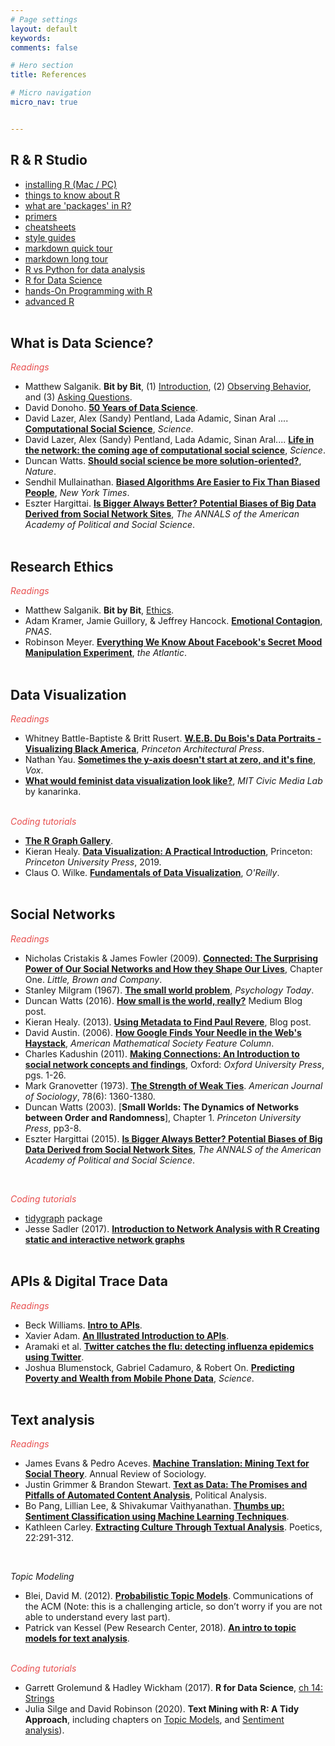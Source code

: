 ```yaml
---
# Page settings
layout: default
keywords:
comments: false

# Hero section
title: References

# Micro navigation
micro_nav: true


---
```


## R & R Studio
- [installing R (Mac / PC)](https://htmlpreview.github.io/?https://github.com/cbail/comp_soc_undergrad/blob/master/Installing_R/Installing-R-Tutorial.html)
- [things to know about R](http://socviz.co/gettingstarted.html)
- [what are 'packages' in R?](http://r-pkgs.had.co.nz/intro.html)
- [primers](https://rstudio.cloud/learn/primers)
- [cheatsheets](https://rstudio.com/resources/cheatsheets/)
- [style guides](https://style.tidyverse.org/)
- [markdown quick tour](https://rmarkdown.rstudio.com/authoring_quick_tour.html)
- [markdown long tour](https://rmarkdown.rstudio.com/lesson-1.html)
- [R vs Python for data analysis](https://www.datacamp.com/community/tutorials/r-or-python-for-data-analysis)
- [R for Data Science](https://r4ds.had.co.nz/)
- [hands-On Programming with R](https://www.amazon.com/dp/1449359019/ref=cm_sw_su_dp)
- [advanced R](https://www.amazon.com/dp/1466586966/ref=cm_sw_su_dp)
<br/><br/>
  

## What is Data Science?
<i><font color="#E84E4E">Readings</font></i>
- Matthew Salganik. **Bit by Bit**, (1) [Introduction](https://www.bitbybitbook.com/en/1st-ed/introduction/), (2) [Observing Behavior](https://www.bitbybitbook.com/en/1st-ed/observing-behavior/), and (3) [Asking Questions](https://www.bitbybitbook.com/en/1st-ed/asking-questions/).
- David Donoho. [**50 Years of Data Science**](https://courses.csail.mit.edu/18.337/2015/docs/50YearsDataScience.pdf).
- David Lazer, Alex (Sandy) Pentland, Lada Adamic, Sinan Aral .... [**Computational Social Science**](https://science.sciencemag.org/content/323/5915/721), *Science*.
- David Lazer, Alex (Sandy) Pentland, Lada Adamic, Sinan Aral.... [**Life in the network: the coming age of computational social science**](https://www.ncbi.nlm.nih.gov/pmc/articles/PMC2745217/), *Science*.
- Duncan Watts. [**Should social science be more solution-oriented?**](https://www.nature.com/articles/s41562-016-0015), *Nature*.
- Sendhil Mullainathan. [**Biased Algorithms Are Easier to Fix Than Biased People**](https://www.nytimes.com/2019/12/06/business/algorithm-bias-fix.html), *New York Times*.
- Eszter Hargittai. [**Is Bigger Always Better? Potential Biases of Big Data Derived from Social Network Sites**](https://journals.sagepub.com/doi/abs/10.1177/0002716215570866), *The ANNALS of the American Academy of Political and Social Science*.
<br/><br/>

## Research Ethics
<i><font color="#E84E4E">Readings</font></i>
- Matthew Salganik. **Bit by Bit**, [Ethics](https://www.bitbybitbook.com/en/1st-ed/ethics/).
- Adam Kramer, Jamie Guillory, & Jeffrey Hancock. [**Emotional Contagion**](https://www.pnas.org/content/111/24/8788), *PNAS*.
- Robinson Meyer. [**Everything We Know About Facebook's Secret Mood Manipulation Experiment**](https://www.theatlantic.com/technology/archive/2014/06/everything-we-know-about-facebooks-secret-mood-manipulation-experiment/373648/), *the Atlantic*.
<br/><br/>


## Data Visualization
<i><font color="#E84E4E">Readings</font></i>
- Whitney Battle-Baptiste & Britt Rusert. [**W.E.B. Du Bois's Data Portraits - Visualizing Black America**](https://www.papress.com/html/product.details.dna?isbn=9781616897062), *Princeton Architectural Press*.
- Nathan Yau. [**Sometimes the y-axis doesn't start at zero, and it's fine**](https://flowingdata.com/2015/11/23/sometimes-the-y-axis-doesnt-start-at-zero-and-its-fine/), *Vox*.
-  [**What would feminist data visualization look like?**](https://civic.mit.edu/2015/12/01/feminist-data-visualization/), *MIT Civic Media Lab* by kanarinka.
<br/><br/>

<i><font color="#E84E4E">Coding tutorials</font></i>
- [**The R Graph Gallery**](https://www.r-graph-gallery.com/).
- Kieran Healy. [**Data Visualization: A Practical Introduction**](http://socviz.co/), Princeton: *Princeton University Press*, 2019.
- Claus O. Wilke. [**Fundamentals of Data Visualization**](https://serialmentor.com/dataviz/), *O'Reilly*.
<br/><br/>


## Social Networks
<i><font color="#E84E4E">Readings</font></i>
- Nicholas Cristakis & James Fowler (2009). [**Connected: The Surprising Power of Our Social Networks and How they Shape Our Lives**](http://connectedthebook.com/pdf/excerpt.pdf), Chapter One. *Little, Brown and Company*.
- Stanley Milgram (1967). [**The small world problem**](http://snap.stanford.edu/class/cs224w-readings/milgram67smallworld.pdf), *Psychology Today*.
- Duncan Watts (2016). [**How small is the world, really?**](https://medium.com/@duncanjwatts/how-small-is-the-world-really-736fa21808ba) Medium Blog post.
- Kieran Healy. (2013). [**Using Metadata to Find Paul Revere**](https://kieranhealy.org/blog/archives/2013/06/09/using-metadata-to-find-paul-revere/), Blog post.
- David Austin. (2006). [**How Google Finds Your Needle in the Web's Haystack**](http://www.ams.org/publicoutreach/feature-column/fcarc-pagerank), 
*American Mathematical Society Feature Column*.
- Charles Kadushin (2011). [**Making Connections: An Introduction to social network concepts and findings**](https://www.amazon.com/Understanding-Social-Networks-Theories-Concepts/dp/0195379470), Oxford: *Oxford University Press*, pgs. 1-26.
- Mark Granovetter (1973). [**The Strength of Weak Ties**](https://www.jstor.org/stable/2776392?seq=1). *American Journal of Sociology*, 78(6): 1360-1380.
- Duncan Watts (2003). [**Small Worlds: The Dynamics of Networks between Order and Randomness**], Chapter 1. *Princeton University Press*, pp3-8.
- Eszter Hargittai (2015). [**Is Bigger Always Better? Potential Biases of Big Data Derived from Social Network Sites**](https://journals.sagepub.com/doi/abs/10.1177/0002716215570866), *The ANNALS of the American Academy of Political and Social Science*.
<br/>

<i><font color="#E84E4E">Coding tutorials</font></i>
- [tidygraph](https://www.data-imaginist.com/2017/introducing-tidygraph/) package
- Jesse Sadler (2017). [**Introduction to Network Analysis with R Creating static and interactive network graphs**](https://www.jessesadler.com/post/network-analysis-with-r/)
<br/><br/>


## APIs & Digital Trace Data
<i><font color="#E84E4E">Readings</font></i>
- Beck Williams. [**Intro to APIs**](https://medium.com/@rwilliams_bv/apis-d389aa68104f).
- Xavier Adam. [**An Illustrated Introduction to APIs**](https://medium.com/epfl-extension-school/an-illustrated-introduction-to-apis-10f8000313b9).
- Aramaki et al. [**Twitter catches the flu: detecting influenza epidemics using Twitter**](https://dl.acm.org/doi/10.5555/2145432.2145600).
- Joshua Blumenstock, Gabriel Cadamuro, & Robert On. [**Predicting Poverty and Wealth from Mobile Phone Data**](https://science.sciencemag.org/content/350/6264/1073), *Science*.
<br/><br/>

## Text analysis
<i><font color="#E84E4E">Readings</font></i>
- James Evans & Pedro Aceves. [**Machine Translation: Mining Text for Social Theory**](https://www.annualreviews.org/doi/abs/10.1146/annurev-soc-081715-074206). Annual Review of Sociology.
- Justin Grimmer & Brandon Stewart. [**Text as Data: The Promises and Pitfalls of Automated Content Analysis**](https://www.cambridge.org/core/journals/political-analysis/article/text-as-data-the-promise-and-pitfalls-of-automatic-content-analysis-methods-for-political-texts/F7AAC8B2909441603FEB25C156448F200), Political Analysis.
- Bo Pang, Lillian Lee, & Shivakumar Vaithyanathan. [**Thumbs up: Sentiment Classification using Machine Learning Techniques**](https://www.aclweb.org/anthology/W02-1011/).
- Kathleen Carley. [**Extracting Culture Through Textual Analysis**](https://www.sciencedirect.com/science/article/abs/pii/0304422X94900116). Poetics, 22:291-312.
<br/>

<i>Topic Modeling</i>
- Blei, David M. (2012). [**Probabilistic Topic Models**](http://www.cs.columbia.edu/~blei/papers/Blei2012.pdf). Communications of the ACM (Note: this is a challenging article, so don’t worry if you are not able to understand every last part).
- Patrick van Kessel (Pew Research Center, 2018). [**An intro to topic models for text analysis**](https://medium.com/pew-research-center-decoded/an-intro-to-topic-models-for-text-analysis-de5aa3e72bdb).
<br/><br/>

<i><font color="#E84E4E">Coding tutorials</font></i>
- Garrett Grolemund & Hadley Wickham (2017). **R for Data Science**, [ch 14: Strings](https://r4ds.had.co.nz/strings.html)
- Julia Silge and David Robinson (2020). **Text Mining with R: A Tidy Approach**, including chapters on [Topic Models]("https://www.tidytextmining.com/topicmodeling.html), and [Sentiment analysis](https://www.tidytextmining.com/sentiment.html)).




